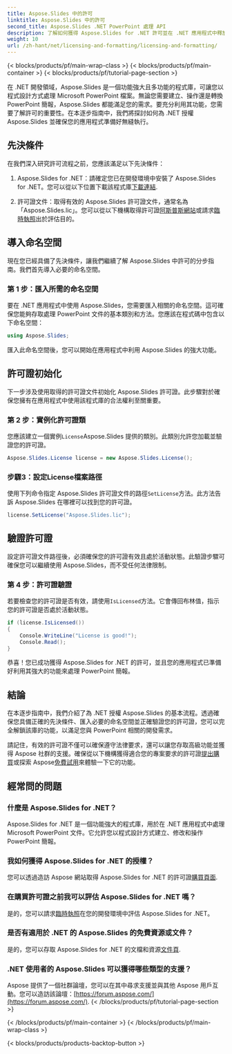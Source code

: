 ```yaml
---
title: Aspose.Slides 中的許可
linktitle: Aspose.Slides 中的許可
second_title: Aspose.Slides .NET PowerPoint 處理 API
description: 了解如何獲得 Aspose.Slides for .NET 許可並在 .NET 應用程式中釋放 PowerPoint 操作的強大功能。
weight: 10
url: /zh-hant/net/licensing-and-formatting/licensing-and-formatting/
---
```


{< blocks/products/pf/main-wrap-class >}
{< blocks/products/pf/main-container >}
{< blocks/products/pf/tutorial-page-section >}


在 .NET 開發領域，Aspose.Slides 是一個功能強大且多功能的程式庫，可讓您以程式設計方式處理 Microsoft PowerPoint 檔案。無論您需要建立、操作還是轉換 PowerPoint 簡報，Aspose.Slides 都能滿足您的需求。要充分利用其功能，您需要了解許可的重要性。在本逐步指南中，我們將探討如何為 .NET 授權 Aspose.Slides 並確保您的應用程式準備好無縫執行。

## 先決條件

在我們深入研究許可流程之前，您應該滿足以下先決條件：

1. Aspose.Slides for .NET：請確定您已在開發環境中安裝了 Aspose.Slides for .NET。您可以從以下位置下載該程式庫[下載連結](https://releases.aspose.com/slides/net/).

2. 許可證文件：取得有效的 Aspose.Slides 許可證文件，通常名為「Aspose.Slides.lic」。您可以從以下機構取得許可證[阿斯普斯網站](https://purchase.aspose.com/buy)或請求[臨時執照](https://purchase.aspose.com/temporary-license/)出於評估目的。

## 導入命名空間

現在您已經具備了先決條件，讓我們繼續了解 Aspose.Slides 中許可的分步指南。我們首先導入必要的命名空間。

### 第 1 步：匯入所需的命名空間

要在 .NET 應用程式中使用 Aspose.Slides，您需要匯入相關的命名空間。這可確保您能夠存取處理 PowerPoint 文件的基本類別和方法。您應該在程式碼中包含以下命名空間：

```csharp
using Aspose.Slides;
```

匯入此命名空間後，您可以開始在應用程式中利用 Aspose.Slides 的強大功能。

## 許可證初始化

下一步涉及使用取得的許可證文件初始化 Aspose.Slides 許可證。此步驟對於確保您擁有在應用程式中使用該程式庫的合法權利至關重要。

### 第 2 步：實例化許可證類

您應該建立一個實例`License`Aspose.Slides 提供的類別。此類別允許您加載並驗證您的許可證。

```csharp
Aspose.Slides.License license = new Aspose.Slides.License();
```

### 步驟3：設定License檔案路徑

使用下列命令指定 Aspose.Slides 許可證文件的路徑`SetLicense`方法。此方法告訴 Aspose.Slides 在哪裡可以找到您的許可證。

```csharp
license.SetLicense("Aspose.Slides.lic");
```

## 驗證許可證

設定許可證文件路徑後，必須確保您的許可證有效且處於活動狀態。此驗證步驟可確保您可以繼續使用 Aspose.Slides，而不受任何法律限制。

### 第 4 步：許可證驗證

若要檢查您的許可證是否有效，請使用`IsLicensed`方法。它會傳回布林值，指示您的許可證是否處於活動狀態。

```csharp
if (license.IsLicensed())
{
    Console.WriteLine("License is good!");
    Console.Read();
}
```

恭喜！您已成功獲得 Aspose.Slides for .NET 的許可，並且您的應用程式已準備好利用其強大的功能來處理 PowerPoint 簡報。

## 結論

在本逐步指南中，我們介紹了為 .NET 授權 Aspose.Slides 的基本流程。透過確保您具備正確的先決條件、匯入必要的命名空間並正確驗證您的許可證，您可以完全解鎖該庫的功能，以滿足您與 PowerPoint 相關的開發需求。

請記住，有效的許可證不僅可以確保遵守法律要求，還可以讓您存取高級功能並獲得 Aspose 社群的支援。確保從以下機構獲得適合您的專案要求的許可證[提出購買](https://purchase.aspose.com/buy)或探索 Aspose[免費試用](https://releases.aspose.com/)來體驗一下它的功能。

## 經常問的問題

### 什麼是 Aspose.Slides for .NET？
Aspose.Slides for .NET 是一個功能強大的程式庫，用於在 .NET 應用程式中處理 Microsoft PowerPoint 文件。它允許您以程式設計方式建立、修改和操作 PowerPoint 簡報。

### 我如何獲得 Aspose.Slides for .NET 的授權？
您可以透過造訪 Aspose 網站取得 Aspose.Slides for .NET 的許可證[購買頁面](https://purchase.aspose.com/buy).

### 在購買許可證之前我可以評估 Aspose.Slides for .NET 嗎？
是的，您可以請求[臨時執照](https://purchase.aspose.com/temporary-license/)在您的開發環境中評估 Aspose.Slides for .NET。

### 是否有適用於 .NET 的 Aspose.Slides 的免費資源或文件？
是的，您可以存取 Aspose.Slides for .NET 的文檔和資源[文件頁](https://reference.aspose.com/slides/net/).

### .NET 使用者的 Aspose.Slides 可以獲得哪些類型的支援？
 Aspose 提供了一個社群論壇，您可以在其中尋求支援並與其他 Aspose 用戶互動。您可以造訪該論壇：[https://forum.aspose.com/](https://forum.aspose.com/).
{< /blocks/products/pf/tutorial-page-section >}

{< /blocks/products/pf/main-container >}
{< /blocks/products/pf/main-wrap-class >}

{< blocks/products/products-backtop-button >}
